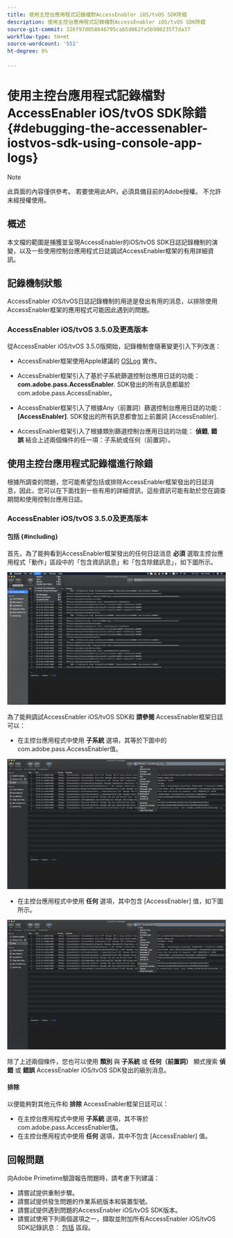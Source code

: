 ```yaml
---
title: 使用主控台應用程式記錄檔對AccessEnabler iOS/tvOS SDK除錯
description: 使用主控台應用程式記錄檔對AccessEnabler iOS/tvOS SDK除錯
source-git-commit: 326f97d058646795cab5d062fa5b980235f7da37
workflow-type: tm+mt
source-wordcount: '551'
ht-degree: 0%

---
```



# 使用主控台應用程式記錄檔對AccessEnabler iOS/tvOS SDK除錯 {#debugging-the-accessenabler-iostvos-sdk-using-console-app-logs}

>[!NOTE]
>
>此頁面的內容僅供參考。 若要使用此API，必須具備目前的Adobe授權。 不允許未經授權使用。


## 概述

本文檔的範圍是捕獲並呈現AccessEnabler的iOS/tvOS SDK日誌記錄機制的演變，以及一些使用控制台應用程式日誌調試AccessEnabler框架的有用詳細資訊。

## 記錄機制狀態

AccessEnabler iOS/tvOS日誌記錄機制的用途是發出有用的消息，以排除使用AccessEnabler框架的應用程式可能因此遇到的問題。

### AccessEnabler iOS/tvOS 3.5.0及更高版本

從AccessEnabler iOS/tvOS 3.5.0版開始，記錄機制會隨著變更引入下列改進：

* AccessEnabler框架使用Apple建議的 [OSLog](https://developer.apple.com/documentation/os/oslog) 實作。

* AccessEnabler框架引入了基於子系統篩選控制台應用日誌的功能： **com.adobe.pass.AccessEnabler**. SDK發出的所有訊息都屬於com.adobe.pass.AccessEnabler。

* AccessEnabler框架引入了根據Any（前置詞）篩選控制台應用日誌的功能： **[AccessEnabler]**. SDK發出的所有訊息都會加上前置詞 [AccessEnabler].

* AccessEnabler框架引入了根據類別篩選控制台應用日誌的功能： **偵錯**, **錯誤** 結合上述兩個條件的任一項：子系統或任何（前置詞）。

## 使用主控台應用程式記錄檔進行除錯

根據所調查的問題，您可能希望包括或排除AccessEnabler框架發出的日誌消息，因此，您可以在下面找到一些有用的詳細資訊，這些資訊可能有助於您在調查期間和使用控制台應用日誌。


### AccessEnabler iOS/tvOS 3.5.0及更高版本

#### 包括 {#including}

首先，為了能夠看到AccessEnabler框架發出的任何日誌消息 **必須** 選取主控台應用程式「動作」區段中的「包含資訊訊息」和「包含除錯訊息」，如下圖所示。

![](assets/include-info-debug-msg.png)


為了能夠調試AccessEnabler iOS/tvOS SDK和 **請參閱** AccessEnabler框架日誌可以：

* 在主控台應用程式中使用 **子系統** 選項，其等於下圖中的com.adobe.pass.AccessEnabler值。

![](assets/subsys-console-app.png)

* 在主控台應用程式中使用 **任何** 選項，其中包含
   [AccessEnabler] 值，如下圖所示。

![](assets/any-optn-console-app.png)

除了上述兩個條件，您也可以使用 **類別** 與 **子系統** 或 **任何（前置詞）** 顯式搜索 **偵錯** 或 **錯誤** AccessEnabler iOS/tvOS SDK發出的級別消息。

#### 排除

以便能夠對其他元件和 **排除** AccessEnabler框架日誌可以：

* 在主控台應用程式中使用 **子系統** 選項，其不等於com.adobe.pass.AccessEnabler值。
* 在主控台應用程式中使用 **任何** 選項，其中不包含 [AccessEnabler] 值。

## 回報問題

向Adobe Primetime驗證報告問題時，請考慮下列建議：

* 請嘗試提供重制步驟。
* 請嘗試提供發生問題的作業系統版本和裝置型號。
* 請嘗試提供遇到問題的AccessEnabler iOS/tvOS SDK版本。
* 請嘗試使用下列兩個選項之一，擷取並附加所有AccessEnabler iOS/tvOS SDK記錄訊息： [包括](#including) 區段。
